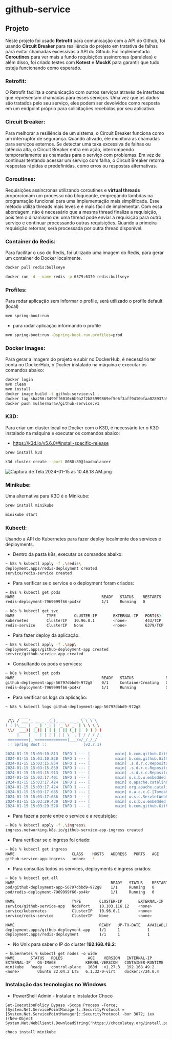 # github-service

## Projeto

<p>Neste projeto foi usado <b>Retrofit</b> para comunicação com a API do Github, foi usando <b>Circuit Breaker</b> para resiliência do projeto em 
tratativa de falhas para evitar chamadas excessivas a API do Github. Foi implementado <b>Coroutines</b> para ver mais a fundo requisições assíncronas 
(paralelas) e além disso, foi criado testes com <b>Kotest</b> e <b>MockK</b> para garantir que tudo esteja funcionando como esperado.</p>

### Retrofit:

<p>O Retrofit facilita a comunicação com outros serviços através de interfaces que representam chamadas para esses serviços. Uma vez que os dados são 
tratados pelo seu serviço, eles podem ser devolvidos como resposta em um endpoint próprio para solicitações recebidas por seu aplicativo.</p>

### Circuit Breaker:

<p>Para melhorar a resiliência de um sistema, o Circuit Breaker funciona como um interruptor de segurança. Quando ativado, ele monitora as chamadas para 
serviços externos. Se detectar uma taxa excessiva de falhas ou latência alta, o Circuit Breaker entra em ação, interrompendo temporariamente as chamadas 
para o serviço com problemas. Em vez de continuar tentando acessar um serviço com falha, o Circuit Breaker retorna respostas rápidas e predefinidas, como 
erros ou respostas alternativas.</p>

### Coroutines:

<p>Requisições assíncronas utilizando coroutines e <b>virtual threads</b> proporcionam um processo não bloqueante, empregando lambdas na programação 
funcional para uma implementação mais simplificada. Esse método utiliza threads mais leves e é mais fácil de implementar. Com essa abordagem, não é necessário 
que a mesma thread finalize a requisição, pois tem o dinamismo de: uma thread pode enviar a requisição para outro serviço e continuar processando outras 
requisições. Quando a primeira requisição retornar, será processada por outra thread disponível.</p>

### Container do Redis:

<p>Para facilitar o uso do Redis, foi utilizado uma imagem do Redis, para gerar um container do Docker localmente.</p>

```bash
docker pull redis:bullseye
```

```bash
docker run -d --name redis -p 6379:6379 redis:bullseye
```

### Profiles:

<p>Para rodar aplicação sem informar o profile, será utilizado o profile default (local)</p>

```bash
mvn spring-boot:run
```

* para rodar aplicação informando o profile

```bash
mvn spring-boot:run -Dspring-boot.run.profiles=prod
```

### Docker Images:

<p>Para gerar a imagem do projeto e subir no DockerHub, é necessário ter conta no DockerHub, o Docker instalado na máquina e executar os comandos abaixo:</p>

````bash
docker login
mvn clean 
mvn install
docker image build -t github-service:v1 .
docker tag sha256:3499ff6010c6b9a2f2b85999869ef5e6f3aff9410bfaa028937a97283629484c mulhermarav/github-service:v1
docker push mulhermarav/github-service:v1 
````

### K3D:

<p>Para criar um cluster local no Docker com o K3D, é necessário ter o K3D instalado na máquina e executar os comandos abaixo:</p>

* https://k3d.io/v5.6.0/#install-specific-release

```bash
brew install k3d
```

````bash
k3d cluster create --port 8080:80@loadbalancer
````

![Captura de Tela 2024-01-15 às 10.48.18 AM.png](src%2Fmain%2Fresources%2Fimg%2FCaptura%20de%20Tela%202024-01-15%20%C3%A0s%2010.48.18%20AM.png)

### Minikube:

<p>Uma alternativa para K3D é o Minikube:</p>

```bash
brew install minikube
```

```bash
minikube start
```

### Kubectl:

<p>Usando a API do Kubernetes para fazer deploy localmente dos services e deployments.</p>

* Dentro da pasta k8s, executar os comandos abaixo:

```bash
~ k8s % kubectl apply -f .\redis\ 
deployment.apps/redis-deployment created
service/redis-service created
```
* Para verificar se o service e o deployment foram criados:

```bash
~ k8s % kubectl get pods
NAME                                      READY   STATUS    RESTARTS      AGE
redis-deployment-7969999f66-px4kr         1/1     Running   0             91s

~ k8s % kubectl get svc
NAME              TYPE        CLUSTER-IP       EXTERNAL-IP   PORT(S)        AGE
kubernetes        ClusterIP   10.96.0.1        <none>        443/TCP        140d
redis-service     ClusterIP   None             <none>        6379/TCP       2m47s
```

* Para fazer deploy da aplicação:

```bash
~ k8s % kubectl apply -f .\app\  
deployment.apps/github-deployment-app created
service/github-service-app created
```
* Consultando os pods e services:

```bash
~ k8s % kubectl get pods
NAME                                      READY   STATUS              RESTARTS      AGE
github-deployment-app-56797dbbd9-972g8    0/1     ContainerCreating   0             93s
redis-deployment-7969999f66-px4kr         1/1     Running             0             5m10s
```

* Para verificar os logs da aplicação:

```bash
~ k8s % kubectl logs github-deployment-app-56797dbbd9-972g8 

  .   ____          _            __ _ _
 /\\ / ___'_ __ _ _(_)_ __  __ _ \ \ \ \
( ( )\___ | '_ | '_| | '_ \/ _` | \ \ \ \
 \\/  ___)| |_)| | | | | || (_| |  ) ) ) )
  '  |____| .__|_| |_|_| |_\__, | / / / /
 =========|_|==============|___/=/_/_/_/
 :: Spring Boot ::                (v2.7.1)

2024-01-15 15:03:10.813  INFO 1 --- [           main] b.com.github.GithubServiceApplicationKt  : Starting GithubServiceApplicationKt v0.0.1-SNAPSHOT using Java 17.0.2 on github-deployment-app-56797dbbd9-972g8 with PID 1 (/github-service.jar started by root in /)
2024-01-15 15:03:10.820  INFO 1 --- [           main] b.com.github.GithubServiceApplicationKt  : The following 1 profile is active: "prod"
2024-01-15 15:03:15.854  INFO 1 --- [           main] .s.d.r.c.RepositoryConfigurationDelegate : Multiple Spring Data modules found, entering strict repository configuration mode
2024-01-15 15:03:15.859  INFO 1 --- [           main] .s.d.r.c.RepositoryConfigurationDelegate : Bootstrapping Spring Data Redis repositories in DEFAULT mode.
2024-01-15 15:03:15.913  INFO 1 --- [           main] .s.d.r.c.RepositoryConfigurationDelegate : Finished Spring Data repository scanning in 16 ms. Found 0 Redis repository interfaces.
2024-01-15 15:03:17.401  INFO 1 --- [           main] o.s.b.w.embedded.tomcat.TomcatWebServer  : Tomcat initialized with port(s): 8080 (http)
2024-01-15 15:03:17.424  INFO 1 --- [           main] o.apache.catalina.core.StandardService   : Starting service [Tomcat]
2024-01-15 15:03:17.424  INFO 1 --- [           main] org.apache.catalina.core.StandardEngine  : Starting Servlet engine: [Apache Tomcat/9.0.64]
2024-01-15 15:03:17.635  INFO 1 --- [           main] o.a.c.c.C.[Tomcat].[localhost].[/]       : Initializing Spring embedded WebApplicationContext
2024-01-15 15:03:17.636  INFO 1 --- [           main] w.s.c.ServletWebServerApplicationContext : Root WebApplicationContext: initialization completed in 6682 ms
2024-01-15 15:03:29.430  INFO 1 --- [           main] o.s.b.w.embedded.tomcat.TomcatWebServer  : Tomcat started on port(s): 8080 (http) with context path ''
2024-01-15 15:03:29.528  INFO 1 --- [           main] b.com.github.GithubServiceApplicationKt  : Started GithubServiceApplicationKt in 21.211 seconds (JVM running for 23.101)
```

* Para fazer a ponte entre o service e a requisição:

```bash
~ k8s % kubectl apply -f .\ingress\ 
ingress.networking.k8s.io/github-service-app-ingress created
```
* Para verificar se o ingress foi criado:

````bash
~ k8s % kubectl get ingress
NAME                         CLASS    HOSTS   ADDRESS   PORTS   AGE
github-service-app-ingress   <none>   *  
````

* Para consultas todos os services, deployments e ingress criados:

```bash
~ k8s % kubectl get all
NAME                                          READY   STATUS    RESTARTS      AGE
pod/github-deployment-app-56797dbbd9-972g8    1/1     Running   0             13m
pod/redis-deployment-7969999f66-px4kr         1/1     Running   0             17m

NAME                         TYPE        CLUSTER-IP       EXTERNAL-IP   PORT(S)          AGE
service/github-service-app   NodePort    10.103.116.12    <none>        8080:30062/TCP   13m
service/kubernetes           ClusterIP   10.96.0.1        <none>        443/TCP          140d
service/redis-service        ClusterIP   None             <none>        6379/TCP         17m

NAME                                     READY   UP-TO-DATE   AVAILABLE   AGE
deployment.apps/github-deployment-app    1/1     1            1           13m
deployment.apps/redis-deployment         1/1     1            1           17m
```

* No Unix para saber o IP do cluster **192.168.49.2**:

```shell
~ kubernetes % kubectl get nodes -o wide
NAME       STATUS   ROLES           AGE    VERSION   INTERNAL-IP    EXTERNAL-IP   OS-IMAGE             KERNEL-VERSION   CONTAINER-RUNTIME
minikube   Ready    control-plane   168d   v1.27.3   192.168.49.2   <none>        Ubuntu 22.04.2 LTS   6.1.32-0-virt    docker://24.0.4
```
### Instalação das tecnologias no Windows

* PowerShell Admin - Instalar o instalador Choco

````shell
Set-ExecutionPolicy Bypass -Scope Process -Force; [System.Net.ServicePointManager]::SecurityProtocol = [System.Net.ServicePointManager]::SecurityProtocol -bor 3072; iex ((New-Object System.Net.WebClient).DownloadString('https://chocolatey.org/install.ps1'))
````
```bash
choco install minikube
```

